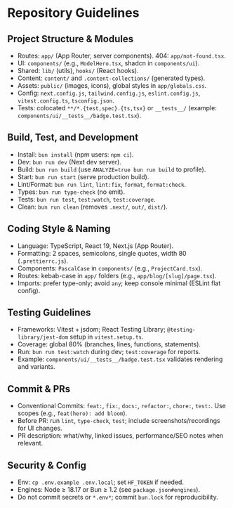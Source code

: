 # Repository Guidelines

## Project Structure & Modules
- Routes: `app/` (App Router, server components). 404: `app/not-found.tsx`.
- UI: `components/` (e.g., `ModelHero.tsx`, shadcn in `components/ui`).
- Shared: `lib/` (utils), `hooks/` (React hooks).
- Content: `content/` and `.content-collections/` (generated types).
- Assets: `public/` (images, icons), global styles in `app/globals.css`.
- Config: `next.config.js`, `tailwind.config.js`, `eslint.config.js`, `vitest.config.ts`, `tsconfig.json`.
- Tests: colocated `**/*.{test,spec}.{ts,tsx}` or `__tests__/` (example: `components/ui/__tests__/badge.test.tsx`).

## Build, Test, and Development
- Install: `bun install` (npm users: `npm ci`).
- Dev: `bun run dev` (Next dev server).
- Build: `bun run build` (use `ANALYZE=true bun run build` to profile).
- Start: `bun run start` (serve production build).
- Lint/Format: `bun run lint`, `lint:fix`, `format`, `format:check`.
- Types: `bun run type-check` (no emit).
- Tests: `bun run test`, `test:watch`, `test:coverage`.
- Clean: `bun run clean` (removes `.next/`, `out/`, `dist/`).

## Coding Style & Naming
- Language: TypeScript, React 19, Next.js (App Router).
- Formatting: 2 spaces, semicolons, single quotes, width 80 (`.prettierrc.js`).
- Components: `PascalCase` in `components/` (e.g., `ProjectCard.tsx`).
- Routes: kebab-case in `app/` folders (e.g., `app/blog/[slug]/page.tsx`).
- Imports: prefer type-only; avoid `any`; keep console minimal (ESLint flat config).

## Testing Guidelines
- Frameworks: Vitest + jsdom; React Testing Library; `@testing-library/jest-dom` setup in `vitest.setup.ts`.
- Coverage: global 80% (branches, lines, functions, statements).
- Run: `bun run test:watch` during dev; `test:coverage` for reports.
- Example: `components/ui/__tests__/badge.test.tsx` validates rendering and variants.

## Commit & PRs
- Conventional Commits: `feat:`, `fix:`, `docs:`, `refactor:`, `chore:`, `test:`. Use scopes (e.g., `feat(hero): add bloom`).
- Before PR: run `lint`, `type-check`, `test`; include screenshots/recordings for UI changes.
- PR description: what/why, linked issues, performance/SEO notes when relevant.

## Security & Config
- Env: `cp .env.example .env.local`; set `HF_TOKEN` if needed.
- Engines: Node ≥ 18.17 or Bun ≥ 1.2 (see `package.json#engines`).
- Do not commit secrets or `*.env*`; commit `bun.lock` for reproducibility.
